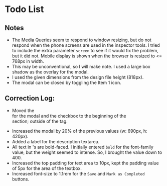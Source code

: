 # Todo List

## Notes
- The Media Queries seem to respond to window resizing, but do not respond when the phone screens are used in the inspector tools. I tried to include the extra parameter `screen` to see if it would fix the problem, but it did not. Mobile display is shown when the browser is resized to <= 768px in width.
- This may be unconventional, so I will make note. I used a large box shadow as the overlay for the modal.
- I used the given dimensions from the design file height (818px).
- The modal can be closed by toggling the Item 1 icon.

## Correction Log:

- Moved the <form> for the modal and the checkbox to the beginning of the <main> section; outside of the <td> tag.
- Increased the modal by 20% of the previous values (w: 690px, h: 420px).
- Added a label for the description textarea.
- All text in <label>'s are bold-faced. I initially entered `bold` for the font-family value, but the weight seemed to intense. So, I brought the value down to 400.
- Increased the top padding for text area to 10px, kept the padding value of 5px for the area of the textbox.
- Increased font-size to 1.1rem for the `Save` and `Mark as Completed` buttons. 
